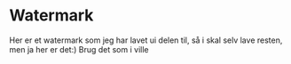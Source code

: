 # Watermark
Her er et watermark som jeg har lavet ui delen til, så i skal selv lave resten, men ja her er det:) Brug det som i ville
